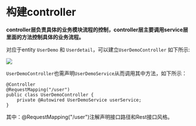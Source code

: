 # 构建controller

**controller层负责具体的业务模块流程的控制，controller层主要调用service层里面的方法控制具体的业务流程。**

对应于entity `UserDemo` 和 `Userdetail`，可以建立`UserDemoController` 如下所示:

![](https://i.imgur.com/Z1lJXEC.png)

`UserDemoController`也需声明`UserDemoService`从而调用其中方法，如下所示：

	@Controller
	@RequestMapping("/user")
	public class UserDemoController {
		private @Autowired UserDemoService userService;
	}

其中：@RequestMapping("/user")注解声明接口路径和Rest接口风格。
